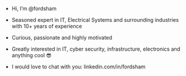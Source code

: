 - Hi, I’m @fordsham

- Seasoned expert in IT, Electrical Systems and surrounding industries with 10+ years of experience
- Curious, passionate and highly motivated
- Greatly interested in IT, cyber security, infrastructure, electronics and anything cool 😎
- I would love to chat with you: linkedin.com/in/fordsham


